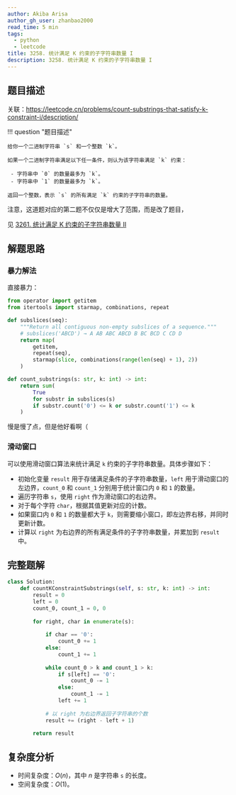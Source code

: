 ```yaml
---
author: Akiba Arisa
author_gh_user: zhanbao2000
read_time: 5 min
tags:
  - python
  - leetcode
title: 3258. 统计满足 K 约束的子字符串数量 I
description: 3258. 统计满足 K 约束的子字符串数量 I
---
```


## 题目描述

关联：https://leetcode.cn/problems/count-substrings-that-satisfy-k-constraint-i/description/

!!! question "题目描述"

    给你一个二进制字符串 `s` 和一个整数 `k`。
    
    如果一个二进制字符串满足以下任一条件，则认为该字符串满足 `k` 约束：
    
     - 字符串中 `0` 的数量最多为 `k`。
     - 字符串中 `1` 的数量最多为 `k`。
    
    返回一个整数，表示 `s` 的所有满足 `k` 约束的子字符串的数量。

注意，这道题对应的第二题不仅仅是增大了范围，而是改了题目，

见 [3261. 统计满足 K 约束的子字符串数量 II](https://leetcode.cn/problems/count-substrings-that-satisfy-k-constraint-ii/description/)

## 解题思路

### 暴力解法

直接暴力：

```python
from operator import getitem
from itertools import starmap, combinations, repeat

def subslices(seq):
    """Return all contiguous non-empty subslices of a sequence."""
    # subslices('ABCD') → A AB ABC ABCD B BC BCD C CD D
    return map(
        getitem,
        repeat(seq),
        starmap(slice, combinations(range(len(seq) + 1), 2))
    )

def count_substrings(s: str, k: int) -> int:    
    return sum(
        True
        for substr in subslices(s)
        if substr.count('0') <= k or substr.count('1') <= k
    )
```

慢是慢了点，但是他好看啊（

### 滑动窗口

可以使用滑动窗口算法来统计满足 `k` 约束的子字符串数量。具体步骤如下：

 - 初始化变量 `result` 用于存储满足条件的子字符串数量，`left` 用于滑动窗口的左边界，`count_0` 和 `count_1` 分别用于统计窗口内 `0` 和 `1` 的数量。
 - 遍历字符串 `s`，使用 `right` 作为滑动窗口的右边界。
 - 对于每个字符 `char`，根据其值更新对应的计数。
 - 如果窗口内 `0` 和 `1` 的数量都大于 `k`，则需要缩小窗口，即左边界右移，并同时更新计数。
 - 计算以 `right` 为右边界的所有满足条件的子字符串数量，并累加到 `result` 中。

## 完整题解

```python
class Solution:
    def countKConstraintSubstrings(self, s: str, k: int) -> int:
        result = 0
        left = 0
        count_0, count_1 = 0, 0
        
        for right, char in enumerate(s):
            
            if char == '0':
                count_0 += 1
            else:
                count_1 += 1
                
            while count_0 > k and count_1 > k:
                if s[left] == '0':
                    count_0 -= 1
                else:
                    count_1 -= 1
                left += 1
                
            # 以 right 为右边界返回子字符串的个数
            result += (right - left + 1)

        return result
```

## 复杂度分析

 - 时间复杂度：$O(n)$，其中 $n$ 是字符串 `s` 的长度。
 - 空间复杂度：$O(1)$。
